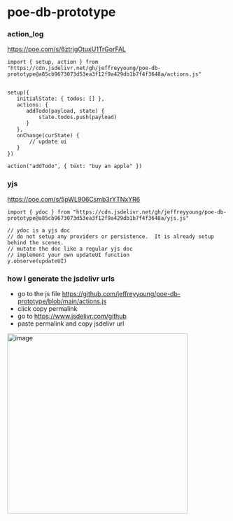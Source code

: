 # poe-db-prototype

### action_log

https://poe.com/s/6ztrjgOtuxU1TrGorFAL

```
import { setup, action } from "https://cdn.jsdelivr.net/gh/jeffreyyoung/poe-db-prototype@a85cb9673073d53ea3f12f9a429db1b7f4f3648a/actions.js"


setup({
   initialState: { todos: [] },
   actions: {
      addTodo(payload, state) {
          state.todos.push(payload)
      }
   },
   onChange(curState) {
       // update ui
   }
})

action("addTodo", { text: "buy an apple" })
```

### yjs

https://poe.com/s/5pWL906Csmb3rYTNxYR6

```
import { ydoc } from "https://cdn.jsdelivr.net/gh/jeffreyyoung/poe-db-prototype@a85cb9673073d53ea3f12f9a429db1b7f4f3648a/yjs.js"

// ydoc is a yjs doc
// do not setup any providers or persistence.  It is already setup behind the scenes.
// mutate the doc like a regular yjs doc
// implement your own updateUI function
y.observe(updateUI)
```

### how I generate the jsdelivr urls
- go to the js file https://github.com/jeffreyyoung/poe-db-prototype/blob/main/actions.js
- click copy permalink
- go to https://www.jsdelivr.com/github
- paste permalink and copy jsdelivr url

<img width="412" alt="image" src="https://github.com/user-attachments/assets/378b71a5-4be0-4dfa-960c-1b3ae95881bd" />
 
